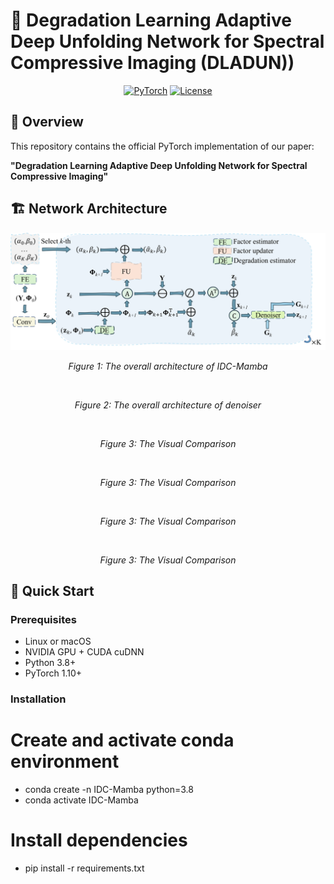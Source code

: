 # 🎯 Degradation Learning Adaptive Deep Unfolding Network for Spectral Compressive Imaging (DLADUN))

<div align="center">

<!-- [![Paper Status](https://img.shields.io/badge/Paper-Published%20in%20IEEE%20TMM-success?style=for-the-badge)](https://ieeexplore.ieee.org/document/10214675)-->
[![PyTorch](https://img.shields.io/badge/PyTorch-EE4C2C?style=for-the-badge&logo=pytorch&logoColor=white)](https://pytorch.org)
[![License](https://img.shields.io/badge/License-Apache%202.0-blue?style=for-the-badge)](LICENSE)
<!-- [![GitHub stars](https://img.shields.io/github/stars/liu-lei98/DADFNet?style=for-the-badge)](https://github.com/liu-lei98/DADFNet)-->

</div>

## 📌 Overview
This repository contains the official PyTorch implementation of our paper:

**"Degradation Learning Adaptive Deep Unfolding Network for Spectral Compressive Imaging"**


## 🏗️ Network Architecture
<div align="center">
  <img src="https://github.com/liu-lei98/IDC-Mamba/blob/main/Figures/overall.png"   alt="">
  <p><em>Figure 1: The overall architecture of IDC-Mamba </em></p>
  <img src="https://github.com/liu-lei98/IDC-Mamba/blob/main/Figures/subfigure.png" alt="">
  <p><em>Figure 2: The overall architecture of denoiser </em></p>
  <img src="https://github.com/liu-lei98/IDC-Mamba/blob/main/Figures/ZOOM_SIM_5.png"  alt="">
  <p><em>Figure 3: The Visual Comparison </em></p>
  <img src="https://github.com/liu-lei98/IDC-Mamba/blob/main/Figures/ZOOM_SIM_8.png"  alt="">
  <p><em>Figure 3: The Visual Comparison </em></p>
  <img src="https://github.com/liu-lei98/IDC-Mamba/blob/main/Figures/ZOOM-REAL-1.png"  alt="">
  <p><em>Figure 3: The Visual Comparison </em></p>
  <img src="https://github.com/liu-lei98/IDC-Mamba/blob/main/Figures/ZOOM-REAL-4.png"  alt="">
  <p><em>Figure 3: The Visual Comparison </em></p>
</div>

## 🚀 Quick Start

### Prerequisites
- Linux or macOS
- NVIDIA GPU + CUDA cuDNN
- Python 3.8+
- PyTorch 1.10+

### Installation

# Create and activate conda environment
- conda create -n IDC-Mamba python=3.8
- conda activate IDC-Mamba

# Install dependencies
- pip install -r requirements.txt